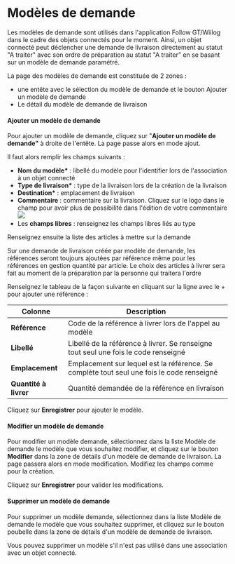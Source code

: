 # Modèles de demande

Les modèles de demande sont utilisés dans l'application Follow GT/Wiilog dans le cadre des objets connectés pour le moment. Ainsi, un objet connecté peut déclencher une demande de livraison directement au statut "A traiter" avec son ordre de préparation au statut "A traiter" en se basant sur un modèle de demande paramétré.

La page des modèles de demande est constituée de 2 zones :

* une entête avec le sélection du modèle de demande et le bouton Ajouter un modèle de demande
* Le détail du modèle de demande de livraison

#### &#x20;**Ajouter un modèle de demande**

Pour ajouter un modèle de demande, cliquez sur "**Ajouter un modèle de demande"** à droite de l'entête. La page passe alors en mode ajout.

Il faut alors remplir les champs suivants :

* **Nom du modèle\*** : libellé du modèle pour l'identifier lors de l'association à un objet connecté
* **Type de livraison\*** : type de la livraison lors de la création de la livraison
* **Destination\*** : emplacement de livraison
* **Commentaire** : commentaire sur la livraison. Cliquez sur le logo dans le champ pour avoir plus de possibilité dans l'édition de votre commentaire![](https://wiilog.gitbook.io/\~gitbook/image?url=https%3A%2F%2F806097355-files.gitbook.io%2F%7E%2Ffiles%2Fv0%2Fb%2Fgitbook-x-prod.appspot.com%2Fo%2Fspaces%252Fid6mpmGgIXZ3CFWUO3AX%252Fuploads%252FR2EgUhHcJOGkmfpHp8vt%252FCapture%2520d%25E2%2580%2599e%25CC%2581cran%25202022-03-23%2520a%25CC%2580%252017.17.00.png%3Falt%3Dmedia%26token%3Dfe241c05-ded4-4a49-9072-92e4ec0b3904\&width=300\&dpr=4\&quality=100\&sign=3d228684705155cceed9936fe1a2c46c9a82b32c03019f56bedf2f2bbfc08256)
* Les **champs libres** : renseignez les champs libres liés au type

Renseignez ensuite la liste des articles à mettre sur la demande

Sur une demande de livraison créée par modèle de demande, les références seront toujours ajoutées par référence même pour les références en gestion quantité par article. Le choix des articles à livrer sera fait au moment de la préparation par la personne qui traitera l'ordre

Renseignez le tableau de la façon suivante en cliquant sur la ligne avec le + pour ajouter une référence :

| Colonne               | Description                                                                               |
| --------------------- | ----------------------------------------------------------------------------------------- |
| **Référence**         | Code de la référence à livrer lors de l'appel au modèle                                   |
| **Libellé**           | Libellé de la référence à livrer. Se renseigne tout seul une fois le code renseigné       |
| **Emplacement**       | Emplacement sur lequel est la référence. Se complète tout seul une fois le code renseigné |
| **Quantité à livrer** | Quantité demandée de la référence en livraison                                            |

Cliquez sur **Enregistrer** pour ajouter le modèle.

#### **Modifier un modèle de demande** <a href="#modifier-un-modele-de-demande" id="modifier-un-modele-de-demande"></a>

Pour modifier un modèle demande, sélectionnez dans la liste Modèle de demande le modèle que vous souhaitez modifier, et cliquez sur le bouton **Modifier** dans la zone de détails d'un modèle de demande de livraison. La page passera alors en mode modification. Modifiez les champs comme pour la création.

Cliquez sur **Enregistrer** pour valider les modifications.

#### **Supprimer un modèle de demande** <a href="#supprimer-un-modele-de-demande" id="supprimer-un-modele-de-demande"></a>

Pour supprimer un modèle demande, sélectionnez dans la liste Modèle de demande le modèle que vous souhaitez supprimer, et cliquez sur le bouton poubelle dans la zone de détails d'un modèle de demande de livraison.

Vous pouvez supprimer un modèle s'il n'est pas utilisé dans une association avec un objet connecté.

